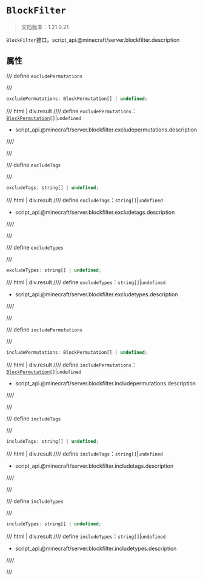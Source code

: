 # `BlockFilter`

> 文档版本：1.21.0.21

`BlockFilter`接口。script_api.@minecraft/server.blockfilter.description

## 属性

/// define
`excludePermutations`


///

```js
excludePermutations: BlockPermutation[] | undefined;
```

/// html | div.result
//// define
`excludePermutations`：<code><a href="../blockpermutation/">BlockPermutation</a>[]</code>|`undefined`

- script_api.@minecraft/server.blockfilter.excludepermutations.description


////

///


/// define
`excludeTags`


///

```js
excludeTags: string[] | undefined;
```

/// html | div.result
//// define
`excludeTags`：`string[]`|`undefined`

- script_api.@minecraft/server.blockfilter.excludetags.description


////

///


/// define
`excludeTypes`


///

```js
excludeTypes: string[] | undefined;
```

/// html | div.result
//// define
`excludeTypes`：`string[]`|`undefined`

- script_api.@minecraft/server.blockfilter.excludetypes.description


////

///


/// define
`includePermutations`


///

```js
includePermutations: BlockPermutation[] | undefined;
```

/// html | div.result
//// define
`includePermutations`：<code><a href="../blockpermutation/">BlockPermutation</a>[]</code>|`undefined`

- script_api.@minecraft/server.blockfilter.includepermutations.description


////

///


/// define
`includeTags`


///

```js
includeTags: string[] | undefined;
```

/// html | div.result
//// define
`includeTags`：`string[]`|`undefined`

- script_api.@minecraft/server.blockfilter.includetags.description


////

///


/// define
`includeTypes`


///

```js
includeTypes: string[] | undefined;
```

/// html | div.result
//// define
`includeTypes`：`string[]`|`undefined`

- script_api.@minecraft/server.blockfilter.includetypes.description


////

///

